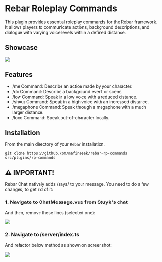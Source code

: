 # Rebar Roleplay Commands
This plugin provides essential roleplay commands for the Rebar framework. It allows players to communicate actions, background descriptions, and dialogue with varying voice levels within a defined distance.

## Showcase
<img src="https://i.imgur.com/H1cfZdw.png"/>

## Features
* /me Command: Describe an action made by your character.
* /do Command: Describe a background event or scene.
* /low Command: Speak in a low voice with a reduced distance.
* /shout Command: Speak in a high voice with an increased distance.
* /megaphone Command: Speak through a megaphone with a much larger distance.
* /looc Command: Speak out-of-character locally.

## Installation

From the main directory of your `Rebar` installation.

```
git clone https://github.com/mafineeek/rebar-rp-commands src/plugins/rp-commands
```

## ⚠️ IMPORTANT!
Rebar Chat natively adds /says/ to your message. You need to do a few changes, to get rid of it:

### 1. Navigate to ChatMessage.vue from Stuyk's chat
And then, remove these lines (selected one):

<img src="https://i.imgur.com/lw6p7IZ.png" />

### 2. Navigate to <chat resource>/server/index.ts
And refactor below method as shown on screenshot:

<img src="https://i.imgur.com/V34lkYo.png"/>
